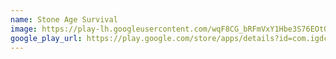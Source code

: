 ```yaml
---
name: Stone Age Survival
image: https://play-lh.googleusercontent.com/wqF8CG_bRFmVxY1Hbe3S76EOt0qfeIMkpsfMGRfEtm3oI0qo09U_pY0AB0so27TIX6M=w240-h480-rw
google_play_url: https://play.google.com/store/apps/details?id=com.igdclub.stoneagesurvival
---
```

